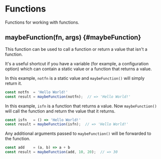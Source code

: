 # Functions

Functions for working with functions.

## maybeFunction(fn, args) {#maybeFunction}

This function can be used to call a function or return a value that isn't
a function.

It's a useful shortcut if you have a variable (for example, a configuration
option) which can contain a static value or a function that returns a value.

In this example, `notfn` is a static value and `maybeFunction()` will simply
return it.

```js
const notfn  = 'Hello World!'
const result = maybeFunction(notfn);  // => 'Hello World!'
```

In this example, `isfn` is a function that returns a value.  Now
`maybeFunction()` will call the function and return the value that it returns.

```js
const isfn   = () => 'Hello World!'
const result = maybeFunction(isfn);  // => 'Hello World!'
```

Any additional arguments passed to `maybeFunction()` will be forwarded to the
function.

```js
const add    = (a, b) => a + b
const result = maybeFunction(add, 10, 20);  // => 30
```
